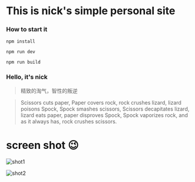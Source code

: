 # This is nick's simple personal site



### How to start it




``` npm install ```


``` npm run dev ```


``` npm run build ```


### Hello, it's nick

> 精致的淘气，智性的叛逆

> Scissors cuts paper, Paper covers rock, rock crushes lizard, lizard poisons Spock, Spock smashes scissors, Scissors decapitates lizard, lizard eats paper, paper disproves Spock, Spock vaporizes rock, and as it always has, rock crushes scissors.





# screen shot 😉

![shot1](./src/screen/shot1.png)


![shot2](./src/screen/shot2.png)
